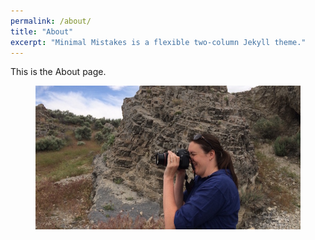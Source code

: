 ```yaml
---
permalink: /about/
title: "About"
excerpt: "Minimal Mistakes is a flexible two-column Jekyll theme."
---
```


This is the About page.

<figure>
  <a href="/assets/images/ang.jpg"><img src="/assets/images/ang.jpg"></a>
</figure>

